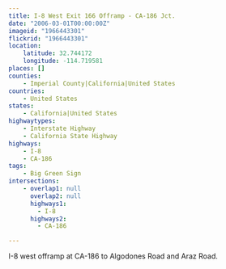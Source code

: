 ```yaml
---
title: I-8 West Exit 166 Offramp - CA-186 Jct.
date: "2006-03-01T00:00:00Z"
imageid: "1966443301"
flickrid: "1966443301"
location:
    latitude: 32.744172
    longitude: -114.719581
places: []
counties:
    - Imperial County|California|United States
countries:
    - United States
states:
    - California|United States
highwaytypes:
    - Interstate Highway
    - California State Highway
highways:
    - I-8
    - CA-186
tags:
    - Big Green Sign
intersections:
    - overlap1: null
      overlap2: null
      highways1:
        - I-8
      highways2:
        - CA-186

---
```

I-8 west offramp at CA-186 to Algodones Road and Araz Road.